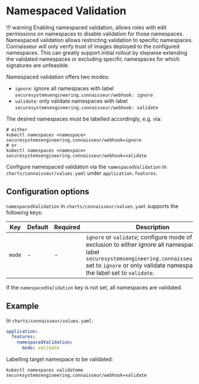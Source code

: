 # Namespaced Validation

!!! warning
    Enabling namespaced validation, allows roles with edit permissions on namespaces to disable validation for those namespaces.
Namespaced validation allows restricting validation to specific namespaces.
Connaisseur will only verify trust of images deployed to the configured namespaces.
This can greatly support initial rollout by stepwise extending the validated namespaces or excluding specific namespaces for which signatures are unfeasible.

Namespaced validation offers two modes:

- `ignore`: ignore all namespaces with label `securesystemsengineering.connaisseur/webhook: ignore`
- `validate`: only validate namespaces with label `securesystemsengineering.connaisseur/webhook: validate`

The desired namespaces must be labelled accordingly, e.g. via:

```
# either
kubectl namespaces <namespace> securesystemsengineering.connaisseur/webhook=ignore
# or
kubectl namespaces <namespace> securesystemsengineering.connaisseur/webhook=validate
```

Configure namespaced validation via the `namespacedValidation` in `charts/connaisseur/values.yaml` under `application.features`.

## Configuration options

`namespacedValidation` in `charts/connaisseur/values.yaml` supports the following keys:

| Key | Default | Required | Description |
| - | - | - | - |
| `mode` | - | - | `ignore` or `validate`; configure mode of exclusion to either ignore all namespaces with label `securesystemsengineering.connaisseur/webhook` set to `ignore` or only validate namespaces with the label set to `validate`. |

If the `namespacedValidation` key is not set, all namespaces are validated.

## Example

In `charts/connaisseur/values.yaml`:

```yaml
application:
  features:
    namespacedValidation:
      mode: validate
```

Labelling target namespace to be validated:

```
kubectl namespaces validateme securesystemsengineering.connaisseur/webhook=validate
```

